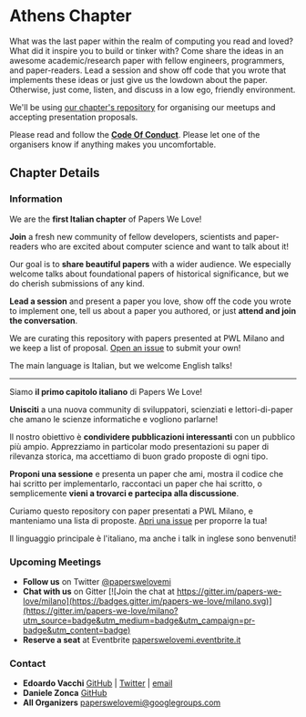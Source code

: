 # Athens Chapter

What was the last paper within the realm of computing you read and loved? What did it inspire you to build or tinker with? Come share the ideas in an awesome academic/research paper with fellow engineers, programmers, and paper-readers. Lead a session and show off code that you wrote that implements these ideas or just give us the lowdown about the paper. Otherwise, just come, listen, and discuss in a low ego, friendly environment.

We'll be using [our chapter's repository](https://github.com/papers-we-love/milano) for organising our meetups
and accepting presentation proposals.

Please read and follow the **[Code Of Conduct](https://github.com/papers-we-love/milano/blob/master/code-of-conduct.md)**. Please let one of the organisers know if anything makes you uncomfortable.

## Chapter Details

### Information

We are the **first Italian chapter** of Papers We Love! 

**Join** a fresh new community of fellow developers, scientists and paper-readers who are excited about computer science and want to talk about it!

Our goal is to **share beautiful papers** with a wider audience.
We especially welcome talks about foundational papers of historical significance, but we do cherish submissions of any kind. 

**Lead a session** and present a paper you love, show off the code you wrote to implement one, tell us about a paper you authored, or just **attend and join the conversation**.

We are curating this repository with papers presented at PWL Milano and we keep a list of proposal. [Open an issue](https://github.com/papers-we-love/milano/issues/new) to submit your own!

The main language is Italian, but we welcome English talks!

---

Siamo **il primo capitolo italiano** di Papers We Love!

**Unisciti** a una nuova community di sviluppatori, scienziati e lettori-di-paper che amano le scienze informatiche e vogliono parlarne!

Il nostro obiettivo è **condividere pubblicazioni interessanti** con un pubblico più ampio. Apprezziamo in particolar modo presentazioni su paper di rilevanza storica, ma accettiamo di buon grado proposte di ogni tipo.

**Proponi una sessione** e presenta un paper che ami, mostra il codice che hai scritto per implementarlo, raccontaci un paper che hai scritto, o semplicemente **vieni a trovarci e partecipa alla discussione**.

Curiamo questo repository con paper presentati a PWL Milano, e manteniamo
una lista di proposte. [Apri una issue](https://github.com/papers-we-love/milano/issues/new) per proporre la tua!

Il linguaggio principale è l'italiano, ma anche i talk in inglese sono benvenuti!


### Upcoming Meetings 

- **Follow us** on Twitter [@paperswelovemi](https://twitter.com/paperswelovemi)
- **Chat with us** on Gitter [![Join the chat at https://gitter.im/papers-we-love/milano](https://badges.gitter.im/papers-we-love/milano.svg)](https://gitter.im/papers-we-love/milano?utm_source=badge&utm_medium=badge&utm_campaign=pr-badge&utm_content=badge)
- **Reserve a seat** at Eventbrite [paperswelovemi.eventbrite.it](http://paperswelovemi.eventbrite.it/)

### Contact

- **Edoardo Vacchi** [GitHub](https://github.com/evacchi) | [Twitter](https://twitter.com/evacchi) | [email](mailto:evacchi@live.com)
- **Daniele Zonca** [GitHub](https://github.com/danielezonca)
- **All Organizers** [paperswelovemi@googlegroups.com](mailto:paperswelovemi@googlegroups.com)


